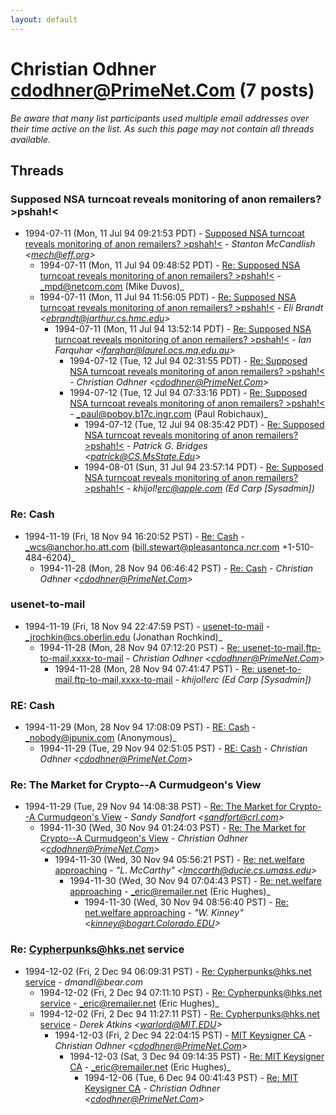 ```yaml
---
layout: default
---
```


# Christian Odhner <cdodhner@PrimeNet.Com> (7 posts)

_Be aware that many list participants used multiple email addresses over their time active on the list. As such this page may not contain all threads available._

## Threads

### Supposed NSA turncoat reveals monitoring of anon remailers? >pshah!<
+ 1994-07-11 (Mon, 11 Jul 94 09:21:53 PDT) - [Supposed NSA turncoat reveals monitoring of anon remailers? >pshah!<](/archive/1994/07/bdb51420f0f94ce0c73b756c0c74da7ad1d63adfd3bc0b7040dfbd23d625951c) - _Stanton McCandlish \<mech@eff.org\>_
  + 1994-07-11 (Mon, 11 Jul 94 09:48:52 PDT) - [Re: Supposed NSA turncoat reveals monitoring of anon remailers? >pshah!<](/archive/1994/07/912cfefcfe9d51b51b4db93eb5db462239d539f0c5a338e95cf9ffd8528dd58e) - _mpd@netcom.com (Mike Duvos)_
  + 1994-07-11 (Mon, 11 Jul 94 11:56:05 PDT) - [Re: Supposed NSA turncoat reveals monitoring of anon remailers? >pshah!<](/archive/1994/07/50721d57627bab09471eb6f0002a5a8de2bd636d7047621f957fe8cb04d20801) - _Eli Brandt \<ebrandt@jarthur.cs.hmc.edu\>_
    + 1994-07-11 (Mon, 11 Jul 94 13:52:14 PDT) - [Re: Supposed NSA turncoat reveals monitoring of anon remailers? >pshah!<](/archive/1994/07/68cf72048bf4fcddb73e3aa59790ac4e393ea730a10d4cd9dbaab4d74b7543ac) - _Ian Farquhar \<ifarqhar@laurel.ocs.mq.edu.au\>_
      + 1994-07-12 (Tue, 12 Jul 94 02:31:55 PDT) - [Re: Supposed NSA turncoat reveals monitoring of anon remailers? >pshah!<](/archive/1994/07/028e1e4d1cd23657131bd014981eab487c1678e5ed2bcb3141f5b3333b01e6c7) - _Christian Odhner \<cdodhner@PrimeNet.Com\>_
      + 1994-07-12 (Tue, 12 Jul 94 07:33:16 PDT) - [Re: Supposed NSA turncoat reveals monitoring of anon remailers? >pshah!<](/archive/1994/07/450d71ab3e67a0d17fca7766e894376f6f5c5ae3e0e3e49cf1fa5de4f86a7acc) - _paul@poboy.b17c.ingr.com (Paul Robichaux)_
        + 1994-07-12 (Tue, 12 Jul 94 08:35:42 PDT) - [Re: Supposed NSA turncoat reveals monitoring of anon remailers? >pshah!<](/archive/1994/07/2a14e8c3bd4ad5aef7c6393124884ff32129c190fdf7db885e84f735c6efa60c) - _Patrick G. Bridges \<patrick@CS.MsState.Edu\>_
        + 1994-08-01 (Sun, 31 Jul 94 23:57:14 PDT) - [Re: Supposed NSA turncoat reveals monitoring of anon remailers? >pshah!<](/archive/1994/08/c2d2c375ecb60759f688cd850d94960f8709dca8f823ddb9a449b13fcf90279f) - _khijol!erc@apple.com (Ed Carp [Sysadmin])_

### Re:  Cash
+ 1994-11-19 (Fri, 18 Nov 94 16:20:52 PST) - [Re:  Cash](/archive/1994/11/217bb65840c281076741155d789bfe7cd61c863ef3b02cc709ad12adaa7d3fa4) - _wcs@anchor.ho.att.com (bill.stewart@pleasantonca.ncr.com +1-510-484-6204)_
  + 1994-11-28 (Mon, 28 Nov 94 06:46:42 PST) - [Re: Cash](/archive/1994/11/0e6f7ee43e42373b364a768ac61fdea15a95945f5d6ecb10481e9163359f679e) - _Christian Odhner \<cdodhner@PrimeNet.Com\>_

### usenet-to-mail
+ 1994-11-19 (Fri, 18 Nov 94 22:47:59 PST) - [usenet-to-mail](/archive/1994/11/24a9fb180eaf9066d351e31bf1b7bc7ca920a1770f268cb7a77bec5fbbb37af7) - _jrochkin@cs.oberlin.edu (Jonathan Rochkind)_
  + 1994-11-28 (Mon, 28 Nov 94 07:12:20 PST) - [Re: usenet-to-mail,ftp-to-mail,xxxx-to-mail](/archive/1994/11/6ce5accf32e4f56f2395740791ad74f858835b3df294195d6f2be619951f8990) - _Christian Odhner \<cdodhner@PrimeNet.Com\>_
    + 1994-11-28 (Mon, 28 Nov 94 07:41:47 PST) - [Re: usenet-to-mail,ftp-to-mail,xxxx-to-mail](/archive/1994/11/d60eb8011f8d6bc09d5b0f85d24f28d1dc91a0f364b8c199dc71c22ba4827889) - _khijol!erc (Ed Carp [Sysadmin])_

### RE: Cash
+ 1994-11-29 (Mon, 28 Nov 94 17:08:09 PST) - [RE: Cash](/archive/1994/11/1865f236b91742055717d5fec818d1bdcb639f7e8c5c1f78f2cdadb5b087ba17) - _nobody@jpunix.com (Anonymous)_
  + 1994-11-29 (Tue, 29 Nov 94 02:51:05 PST) - [RE: Cash](/archive/1994/11/4fd8a8e34880cc6161417884cfcd9f3037a78d8474eb492981672081cd877f6d) - _Christian Odhner \<cdodhner@PrimeNet.Com\>_

### Re: The Market for Crypto--A Curmudgeon's View
+ 1994-11-29 (Tue, 29 Nov 94 14:08:38 PST) - [Re: The Market for Crypto--A Curmudgeon's View](/archive/1994/11/a3298061daafcc9090989da498410866758e161ccdda8cccfc47293457fc1c29) - _Sandy Sandfort \<sandfort@crl.com\>_
  + 1994-11-30 (Wed, 30 Nov 94 01:24:03 PST) - [Re: The Market for Crypto--A Curmudgeon's View](/archive/1994/11/7869b8fffad4dac73be48bc1f751b3314147934c4e617235733b3aff04150161) - _Christian Odhner \<cdodhner@PrimeNet.Com\>_
    + 1994-11-30 (Wed, 30 Nov 94 05:56:21 PST) - [Re: net.welfare approaching](/archive/1994/11/bae9206a42b0518a3cd9719b67f456be76c54cd6cbd2453e8801cc7b54367781) - _"L. McCarthy" \<lmccarth@ducie.cs.umass.edu\>_
      + 1994-11-30 (Wed, 30 Nov 94 07:04:43 PST) - [Re: net.welfare approaching](/archive/1994/11/daa9f8a3d78442eb4971f18223cef568a03ff7cb9edc179d046cc81c6c302cb0) - _eric@remailer.net (Eric Hughes)_
        + 1994-11-30 (Wed, 30 Nov 94 08:56:40 PST) - [Re: net.welfare approaching](/archive/1994/11/70adbb2389d506dadef1bf5433158610c726784d5820234b18138a65c454463c) - _"W. Kinney" \<kinney@bogart.Colorado.EDU\>_

### Re: Cypherpunks@hks.net service
+ 1994-12-02 (Fri, 2 Dec 94 06:09:31 PST) - [Re: Cypherpunks@hks.net service](/archive/1994/12/6269f44a36fb7a8e591dcb32fc229dabb3bd16f8e483984b009e5613e4c6448d) - _dmandl@bear.com_
  + 1994-12-02 (Fri, 2 Dec 94 07:11:10 PST) - [Re: Cypherpunks@hks.net service](/archive/1994/12/550402b1d46b57b22f089e241f6575a38872616b3d997268c7f3c663419dcbc5) - _eric@remailer.net (Eric Hughes)_
  + 1994-12-02 (Fri, 2 Dec 94 11:27:11 PST) - [Re: Cypherpunks@hks.net service](/archive/1994/12/ce2422203c581f0ffeb863586b10c87cb1ae3265bec761c67ed2ca0381d440d6) - _Derek Atkins \<warlord@MIT.EDU\>_
    + 1994-12-03 (Fri, 2 Dec 94 22:04:15 PST) - [MIT Keysigner CA](/archive/1994/12/544d58d1b8dfca55fa7c6c81502f527345ba1e40fd57094851418586bf134d01) - _Christian Odhner \<cdodhner@PrimeNet.Com\>_
      + 1994-12-03 (Sat, 3 Dec 94 09:14:35 PST) - [Re: MIT Keysigner CA](/archive/1994/12/5c3f161a613e6bad89a93beea2a8530a76833ea4045610d7446c8dfdbe4ce605) - _eric@remailer.net (Eric Hughes)_
        + 1994-12-06 (Tue, 6 Dec 94 00:41:43 PST) - [Re: MIT Keysigner CA](/archive/1994/12/5acd64ed7bd33bf78ca54b286342e5bd865435f74430e3317b7eccaf5841cae4) - _Christian Odhner \<cdodhner@PrimeNet.Com\>_

